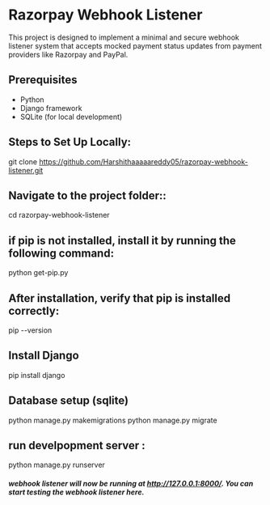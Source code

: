 # Razorpay Webhook Listener
This project is designed to implement a minimal and secure webhook listener system that accepts mocked payment status updates from payment providers like Razorpay and PayPal. 

## Prerequisites
- Python
- Django framework
- SQLite (for local development)

## Steps to Set Up Locally: 
git clone https://github.com/Harshithaaaaareddy05/razorpay-webhook-listener.git

## Navigate to the project folder::
cd razorpay-webhook-listener

## if pip is not installed, install it by running the following command:
python get-pip.py
## After installation, verify that pip is installed correctly: 
pip --version

## Install Django
pip install django

## Database setup (sqlite) 
python manage.py makemigrations
python manage.py migrate

## run develpopment server :
python manage.py runserver
##### webhook listener will now be running at http://127.0.0.1:8000/. You can start testing the webhook listener here.
